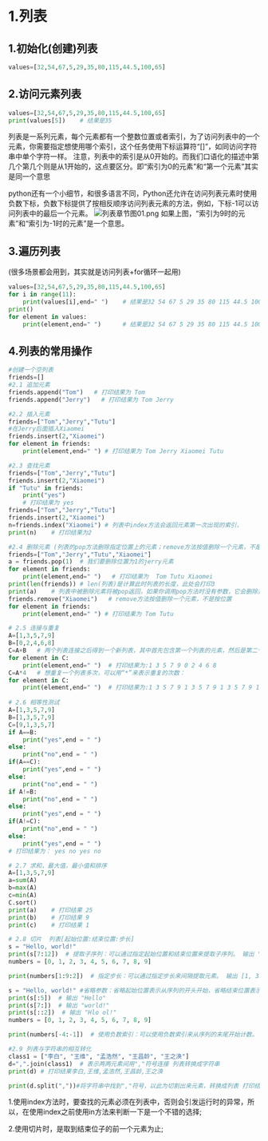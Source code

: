 # 1.列表

## 1.初始化(创建)列表
```python
values=[32,54,67,5,29,35,80,115,44.5,100,65]
```

## 2.访问元素列表
```Python
values=[32,54,67,5,29,35,80,115,44.5,100,65]
print(values[5])    # 结果是35
```
列表是一系列元素，每个元素都有一个整数位置或者索引，为了访问列表中的一个元素，你需要指定想使用哪个索引，这个任务使用下标运算符“[]”，如同访问字符串中单个字符一样。
<warning>注意，列表中的索引是从0开始的。而我们口语化的描述中第几个第几个则是从1开始的，这点要区分。即“索引为0的元素”和“第一个元素”其实是同一个意思</warning>

python还有一个小细节，和很多语言不同，Python还允许在访问列表元素时使用负数下标，负数下标提供了按相反顺序访问列表元素的方法，例如，下标-1可以访问列表中的最后一个元素。
![列表章节图01.png](列表章节图01.png)
如果上图，“索引为9时的元素”和“索引为-1时的元素”是一个意思。


## 3.遍历列表
(很多场景都会用到，其实就是访问列表+for循环一起用)
```Python
values=[32,54,67,5,29,35,80,115,44.5,100,65]
for i in range(11):
    print(values[i],end=" ")    # 结果是32 54 67 5 29 35 80 115 44.5 100 65
print()
for element in values:
    print(element,end=" ")      # 结果是32 54 67 5 29 35 80 115 44.5 100 65
```
## 4.列表的常用操作
```Python
#创建一个空列表
friends=[]
#2.1 追加元素
friends.append("Tom")   # 打印结果为 Tom 
friends.append("Jerry")   # 打印结果为 Tom Jerry 

#2.2 插入元素
friends=["Tom","Jerry","Tutu"]
#在Jerry后面插入Xiaomei
friends.insert(2,"Xiaomei")
for element in friends:
    print(element,end=" ") # 打印结果为 Tom Jerry Xiaomei Tutu 

#2.3 查找元素
friends=["Tom","Jerry","Tutu"]
friends.insert(2,"Xiaomei")
if "Tutu" in friends:
    print("yes")
    # 打印结果为 yes
friends=["Tom","Jerry","Tutu"]
friends.insert(2,"Xiaomei")
n=friends.index("Xiaomei") # 列表中index方法会返回元素第一次出现的索引，
print(n)    # 打印结果为2

#2.4 删除元素 (列表的pop方法删除指定位置上的元素；remove方法按值删除一个元素，不是按位置)
friends=["Tom","Jerry","Tutu","Xiaomei"]
a = friends.pop(1)  # 我们要删除位置为1的jerry元素
for element in friends:
    print(element,end=" ")   # 打印结果为  Tom Tutu Xiaomei 
print(len(friends)) # len(列表)是计算此时列表的长度，此处会打印3 
print(a)    # 列表中被删除元素将被pop返回，如果你调用pop方法时没有参数，它会删除并返回列表中的最后一个元素。此处会打印Jerry
friends.remove("Xiaomei")   # remove方法按值删除一个元素，不是按位置
for element in friends:
    print(element,end=" ") # 打印结果为 Tom Tutu 

# 2.5 连接与重复
A=[1,3,5,7,9]
B=[0,2,4,6,8]
C=A+B   # 两个列表连接之后得到一个新列表，其中首先包含第一个列表的元素，然后是第二个列表的元素。
for element in C:
    print(element,end=" ")  # 打印结果为:1 3 5 7 9 0 2 4 6 8
C=A*4   # 想重复一个列表多次，可以用“*”来表示重复的次数：
for element in C:
    print(element,end=" ")  # 打印结果为:1 3 5 7 9 1 3 5 7 9 1 3 5 7 9 1 3 5 7 9 
 
# 2.6 相等性测试
A=[1,3,5,7,9]
B=[1,3,5,7,9]
C=[9,1,3,5,7]
if A==B:
    print("yes",end = " ")
else:
    print("no",end = " ")
if(A==C):
    print("yes",end = " ")
else:
    print("no",end = " ")
if A!=B:
    print("no",end = " ")
else:
    print("yes",end = " ")
if(A!=C):
    print("no",end = " ")
else:
    print("yes",end = " ")
# 打印结果为： yes no yes no

# 2.7 求和，最大值，最小值和排序
A=[1,3,5,7,9]
a=sum(A)
b=max(A)
c=min(A)
C.sort()
print(a)    # 打印结果 25
print(b)    # 打印结果 9
print(c)    # 打印结果 1

# 2.8 切片  列表[起始位置:结束位置:步长] 
s = "Hello, world!"
print(s[7:12])  # 提取子序列：可以通过指定起始位置和结束位置来提取子序列。 输出 "world"
numbers = [0, 1, 2, 3, 4, 5, 6, 7, 8, 9]    

print(numbers[1:9:2])  # 指定步长：可以通过指定步长来间隔提取元素。 输出 [1, 3, 5, 7]

s = "Hello, world!" #省略参数：省略起始位置表示从序列的开头开始，省略结束位置表示直到序列的末尾，省略步长表示默认为1。
print(s[:5])  # 输出 "Hello"
print(s[7:])  # 输出 "world!"
print(s[::2])  # 输出 "Hlo ol!"
numbers = [0, 1, 2, 3, 4, 5, 6, 7, 8, 9]

print(numbers[-4:-1])  # 使用负数索引：可以使用负数索引来从序列的末尾开始计数。 输出 [6, 7, 8]

#2.9 列表与字符串的相互转化
class1 = ["李白", "王维", "孟浩然", "王昌龄", "王之涣"]
d=",".join(class1)  # 表示两两元素间用","符号连接 列表转换成字符串
print(d) # 打印结果李白,王维,孟浩然,王昌龄,王之涣

print(d.split(","))#将字符串中找到","符号，以此为切割出来元素，转换成列表 打印结果["李白", "王维", "孟浩然", "王昌龄", "王之涣"]  
```

<warning>1.使用index方法时，要查找的元素必须在列表中，否则会引发运行时的异常，所以，在使用index之前使用in方法来判断一下是一个不错的选择;

2.使用切片时，是取到结束位子的前一个元素为止;
</warning>
